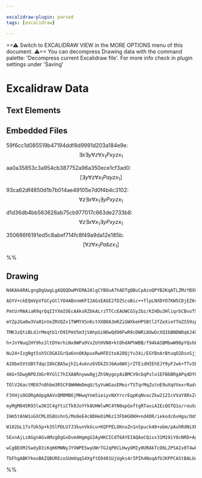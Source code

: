 ```yaml
---

excalidraw-plugin: parsed
tags: [excalidraw]

---
```

==⚠  Switch to EXCALIDRAW VIEW in the MORE OPTIONS menu of this document. ⚠== You can decompress Drawing data with the command palette: 'Decompress current Excalidraw file'. For more info check in plugin settings under 'Saving'


# Excalidraw Data
## Text Elements
## Embedded Files
59f6cc1d085519b47194ddf8d9991d203a184e9e: $$\exists x \exists y \forall z \forall x_1 Pxyzx_1$$

aa0a35853c3a954cb387752a96a350ece1cf3ad0: $$[\exists y \forall z \forall x_1 Payzx_1]$$

93ca62df4850d1b7b014ae49105e7d0f4b4c3102: $$\forall z \exists x  \forall x_1 \exists y Pxyzx_1$$

d1d36db4bb563628ab75cb977017c663de2733b8: $$\forall z \exists x  \forall x_1 \exists y Pxyzx_1$$

350686f6191ed5c8abef714fc8f49a9da12e185b: $$[\forall z \forall x_1 Pabzx_1]$$

%%
## Drawing
```compressed-json
N4KAkARALgngDgUwgLgAQQQDwMYEMA2AlgCYBOuA7hADTgQBuCpAzoQPYB2KqATLZMzYBXUtiRoIACyhQ4zZAHoFAc0JRJQgEYA6bGwC2CgF7N6hbEcK4OCtptbErHALRY8RMpWdx8Q1TdIEfARcZgRmBShcZQUebQA2bR4aOiCEfQQOKGZuAG1wMFAwYogSbggAVWV4gGUDACUATRTiyFhEcsJ9aKR+EsxuZ3iAVm1hvsgYQYB2MYmIChJ1bgBG

AGYV+ckEQmVpVfGCyGtlYO4ABnnmKFI2AGsEAGE2fDZScoBic++flpLNXDYO7KW5CDjEZ6vd4SG7WZhwXCBLJ/SAAM0I+HwNVgZwkkkBGkCKIg11uDwA6ktJKsrjd7ghsTBcehBB5iaC9hxwjk0JsjhA2AjsGoprzvvNQeCucweagOEJMVcEAhiNxhgAWc4jeaMFjsLhoPj83WsTgAOU4Ym4AA51fFziseOrhgBOeZCODEXBQFWraZrDYa63W13x

PmtUrMAAiaR9qrQqIIYXmIOEcAAksRZbkALrzTTCcEAUWCGSy2bz/KIHDu3HliqrbCBvoTSYQ83RwUz5VdqPi2GwK2I5xDwxWLs06um4/VxGIqOtxBdy6HPHOa1wK1tCBdvX5zHc4lQ+VaYHDrRWR0rEcI4Kw5Vw52JqPIGW7aHr+Fp3qEsogiHBW9lGJbBbjgOsFXwAoAF8+iKEoygkAAhCoAGkAHkAHEAAVhjWYl2iPUpumUPcIwGNBphdJJ4m

mYZp2Ga0w3Va01nVeZRVQZx1TWMYXSnKctXXB0A3mRZiGWXkeHPSBtl2fZeXieYTmZS59zpB5ITeT4fl+fNAWBSUIRebSYXIDh4URTIoGfDEsRxIj8WwQkyJKUl6UpCTqV5WkyQZBzylZMoJWETluRpflBUBEVVnFfkjOlWVPyVFteGtddDgjE19W4DZph1JhTQ4C0OCtXkXXWHg1hdaZrXy/kPS9OM/QDFZhmGEdrRWO15kIaNY1SxN8GTflUw9

TMK3zQtiBLdJrMmqtb1rD9IPmV5m3jVAhpGiNOwQd90FwR9cDWRi8OwDcXQ1bBNDWOq6J4XAXXiE6OoQMQVmwVEN2HYkDwII8TwvCYzyvXq7wow7kg7V99s25L1J/P8AMcDhgPmUDBQgzEYLg/lEPQCh4gAWQADQAMX0VFyYARVQzChAARygeJNEwYFcGcAj4CI6tXMgSGuu0c46LWeImOtF1vgDeqI045w1zGDVReesWxbopT+XEyTUDF0ZgztH

h+JnYNuq2HY9hs3ltDYmrhiNx0WPa9Vx2UtHVN8+ktOhdAPhWBB/f94kASBMbwW98pYQshEkRsjs7MZZkSReYL1L8zydZkkkNP8pkiKC1UQr8SREoueYouFWBYrUiMxozLM8mvEoX1wN94dW/GIYfYZ2Wm0uVobCMwlSkY2JdlZ4jWAq9U4bhNVlkpsvNS0j3HaZpy6rUF8gPqY2CZrW2G9t+QLMEZtLebsa/BrPW9VKVn9QMOtNnrFprK+1qbB5

Nu24+IzgNgt5sh5COGAIGrQa6nnOKApuxRwHFD1toA28QjYu34i/EGYBnArBtuqO2DsnSjjQTAsGVZQhQGePofQag4zYUAciAe18h5RFIFAJCt5UbAUYfMTIxB2GATRh/RGrCACCpBbgUG2Lgdug8Si8LERIqRMioLFFggUeCO9NoQGJgAFRdHcIwmBzjvHmIRToJF+YQEht1c42hno8B4NONY5wqrqh4lPfk8sVi2Oqi6NcPAwxhgDJqa0YkqSr

A2ObeSVtUBtTdqcI8kCBA5wjhIL4uknz6VDkZVJ6Ao6WVjrZTEidHIEhEJY9yFJwk+TTvSEpgUU6F3iqFEu4UakRgrjFMUSSIAJTaXKDuQ9lSbQns9TKi9Co5V5C7aeRUSplVQFOSqE8VhZ0anfEZj82odSovEZ0vV+r70Gm2FMoJ64LQjKfYsF9yyNzWktIREZ1rf24L/eOXYtEujWHgFB84nbnGICsTQ0xNAOnVLgBAeDvHDAQNMYcqJ1STgut

46G+5DwgNPDJUGrRYGlC7hIXA8RnywwOgjZhSNygoyAiBMCV9cbqPxlo1EFB6BRgAPq4DYOqAAatylYrCKA025S6egmBSaPG5h0CQfNiSQ2cIxBI45zj20casiqV0OKrHVNoccFUOreJHNMLUz0wleVyiMJBtoUHG3QV1di/I5KW1WLg/BFVCHO1dvyFSiTPaaRMj7CAfsA7BuDgZMOxkoSR3MgU6yRT7J5waWyX1CAM7eVicm+pEgC692Lv3VAP

TOlV26actME07n8hbm3R5CF8WHWmDmqU/SyVuWGasEMezrTSTqrMqZutnE9uXqVVexrRadrdPjQ5CAD5bROSfaas0yzALQLmd0t9p0P1au1EWtFJ73PftwxsG1Xmzv/vQpdx5QHwLAEk4o0DTywLAaAsAiDkGoJNnazB2CXUPTdU7DU44SE4rWuQyh1CZAqjoUA6tyTERsI4dSg9EZeH8M4dB7OsGFFsEkSEZRPDwSYew9Iulqi8Y3i0QACWwuR4

F3VHjsOGORgAUpgAAVvQM0MB6jMHwqYnm5ieiyvNXYrcrEqpKqNvacZkw212IcVVaY8RxZrCdE6DxEZtZpvWFnR1ClYlSYgN6sutS/WRrSRkzJJ8w05P9VGuEMdY3vPjUnJyLk/o51TRFZhflM0skaTmsKMpPMlELZxA1RdG2BcQy21Kzo/EKdtGpiZM8DSxP4gO4qK9VirMUwp9U0lV1NXvlsrdCmFOJZ3pO6dbzRpnLLcu3FVzz5zVufVvdy0B

myMgM845R93lw3KIC4gYtiCTk0JoYYk8UHWlwMC4YN0apGoftgRTaxiAIEcQGTQ1o/rouXaArFl4gOdzW5DAz22Yat361FmDUBfyUt4dSjGtLGH0uKBo0oWjuXqnoB6DgJZJVES6AJ+YkMja8RcVRc4zoWLTB4PRTVaAFYizGBsO0awFPrk1C401md1xRKdYpeJHtjNPBs2ZjJobsnTVydAaN9nkSOZ81IMpRJk0efaW5HOTPs1FwC7KLOIXq7he

IHm5tAhW1oGXCMLOS8UshnS/Mo8eE4c8DHeOiM6z13FbHGOKH+nd4DR/iekodc6vHga/Om556V1v3a2LiA3Wje9YrRiK76BTpaiYn2cc/tiBzem5oBAqJpzqlRNga0CKXRPS9I6AOIZNA7YBhi4G+3SE3lrQZkRxLLuksGZzilEgqWCKe1jF7JGGVkfKEYHgUBpiYQAFroR0QD/jpFBOGlYkkMr3UtzOPovp+Wa4fHnCut1ZxeUvmhK1tU1AaWHU

W102bL17sfUk5p+k3SlPDLU7J3kunVkGcu+KQFPELOKnuZn1nSpuck48+abm/pAuhRdNiXFCMfTIsdaYdFzaCm9ky8mVnjQGcQAOS0V1WC+Volh0Ym3ggE1yK03R1xgNgINyOU2huCED/hN1qwblaznTPgXUvjwKeQeWuwdy/h6x2mbldwOgwBDBOh4FRD7HnB3FDyNnXmGWhzDGHBHBYhWFeiohdET2ZHgQOzTxrROwfCQmzyrTIOuAL3QCL3Rn

5ExnAjLzAGgnAGvAMzgDgGxDvm4HgmgG2AyHKCICdT6AYEIAQAoCQisx31M19iYOcNRD+AgGwBEFjnTB9H0GxD8nX0DhDUsI8PEWsm8PSDsKpzPhp3yXpzjgKHcM8LCJ8PJgThP18yTQSJCK8J8L8I8kv2CKSKyHCN8K53SOTkyJKGyOSPSHqBaTzUgUSNCOKJ8PQmfyLVf0aOqJaPSHJk4CgHJlbgxE4nGSaJyN6P6JqEICMCPDXEKOaKgBKJ0S

wCgBEXMJSwdyD3iKqKKMWNyJYVWPESwyUWrTGJqP0CLHwyOMIy0URAkTcO6L2PSAIx0T4wkCMjcIPFuExFJm4Dh1sUxyqltDwTOkSxJExkxGaGAJDG0BYmDBGDHDDFVzBKMDYAMEMONAIEwOdUdEIRdFe0gEeJKLqLPjzRJHxFIHAksJBBICmJmL+MaJpOIGxAQDUNQFGKZOJjYDW0uJm2CCdyoIgCZNyXeyQheC0VIGUABAAAppJ8peAH5qAFT5

TbFhgABKYkeoBAZQBUREcoSUmUqqS4XgftE0401UjUgks4rIPIh4NoqAfUJKPPCAStBALUu8UgBDVAd7TIPk1KDArAwkogNkgM+YDgS7bgUMyKIQKAGVNAAMq0uwFjd6bIGocMuALknk8MzQfk49Z3EoQEB0xgHRNE/ADEiMMxLNNIbAB02eDGX8KAAwV4qVL/T+I9Q+KgrrchERGswgYs0s4jDQ8ANRNEV3WUYATQ6CIAA=
```
%%